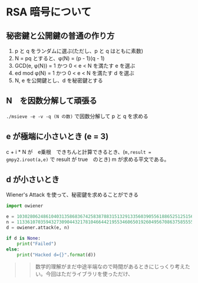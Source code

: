# RSA 暗号について
## 秘密鍵と公開鍵の普通の作り方
1. p と q をランダムに選ぶ(ただし、p と q はともに素数)
2. N = pq とすると、φ(N) = (p - 1)(q - 1)
3. GCD(e, φ(N)) = 1 かつ 0 < e < N を満たす e を選ぶ
4. ed mod φ(N) = 1 かつ 0 < e < N を満たす d を選ぶ
5. N, e を公開鍵とし、d を秘密鍵とする

## N　を因数分解して頑張る
`./msieve -e -v -q (N の数)`  で因数分解して p と q を求める

## e が極端に小さいとき (e = 3)
c + i * N が　e乗根　できちんと計算できるとき、(`m,result = gmpy2.iroot(a,e)` で result が true　のとき)  m が求める平文である。


## d が小さいとき
Wiener's Attack を使って、秘密鍵を求めることができる
```python
import owiener

e = 1030280624861040313586836742583878831513291335603905561886525125156168740109770705682574073212285776271206165328642818619858847613283733496680839245917276100034185215145390820406363701411080838042164379611426920418074932445667262384999945969903997217161433019113710422129170650867027116325701086670082336701
n = 113361070359432730904432178104664421955346065019260495670863758555551863585032997345941588192249861535146381255918808341238897535094221159470933236849452362628500027499331489405301278220820709898828915904047366512994648468631099438723751995911021940307614121356146742608262386590729771302137128920195458638889
d = owiener.attack(e, n)

if d is None:
    print("Failed")
else:
    print("Hacked d={}".format(d))

```

>> 数学的理解がまだ中途半端なので時間があるときにじっくり考えたい。今回はただライブラリを使っただけ、
